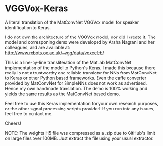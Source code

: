 # VGGVox-Keras
A literal translation of the MatConvNet VGGVox model for speaker identification to Keras.

I do not own the architecture of the VGGVox model, nor did I create it. The model and corresponing demo were developed by Arsha Nagrani and her colleagues, and are available at: http://www.robots.ox.ac.uk/~vgg/data/voxceleb/

This is a line-by-line transliteration of the MatLab MatConvNet implementation of the model to Python's Keras. I made this because there really is not a trustworthy and reliable translator for NNs from MatConvNet to Keras or other Python based frameworks. Even the caffe converter provided by MatConvNet for SimpleNNs does not work as advertised. Hence my own handmade translation. The demo is 100% working and yields the same results as the MatConvNet based demo.

Feel free to use this Keras implementation for your own research purposes, or the other signal processing scripts provided. If you run into any issues, feel free to contact me.

Cheers!

NOTE: The weights H5 file was compressed as a .zip due to GitHub's limit on large files over 100MB. Just extract the file using your usual extractor.
